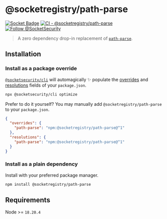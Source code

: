 # @socketregistry/path-parse

[![Socket Badge](https://socket.dev/api/badge/npm/package/@socketregistry/path-parse)](https://socket.dev/npm/package/@socketregistry/path-parse)
[![CI - @socketregistry/path-parse](https://github.com/SocketDev/socket-registry-js/actions/workflows/test.yml/badge.svg)](https://github.com/SocketDev/socket-registry-js/actions/workflows/test.yml)
[![Follow @SocketSecurity](https://img.shields.io/twitter/follow/SocketSecurity?style=social)](https://twitter.com/SocketSecurity)

> A zero dependency drop-in replacement of
> [`path-parse`](https://www.npmjs.com/package/path-parse).

## Installation

### Install as a package override

[`@socketsecurity/cli`](https://www.npmjs.com/package/@socketsecurity/cli) will
automagically :sparkles: populate the
[overrides](https://docs.npmjs.com/cli/v9/configuring-npm/package-json#overrides)
and [resolutions](https://yarnpkg.com/configuration/manifest#resolutions) fields
of your `package.json`.

```sh
npx @socketsecurity/cli optimize
```

Prefer to do it yourself? You may manually add `@socketregistry/path-parse` to
your `package.json`.

```json
{
  "overrides": {
    "path-parse": "npm:@socketregistry/path-parse@^1"
  },
  "resolutions": {
    "path-parse": "npm:@socketregistry/path-parse@^1"
  }
}
```

### Install as a plain dependency

Install with your preferred package manager.

```sh
npm install @socketregistry/path-parse
```

## Requirements

Node &gt;= `18.20.4`
